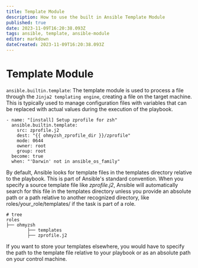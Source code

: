 ```yaml
---
title: Template Module
description: How to use the built in Ansible Template Module
published: true
date: 2023-11-09T16:20:38.093Z
tags: ansible, template, ansible-module
editor: markdown
dateCreated: 2023-11-09T16:20:38.093Z
---
```


# Template Module

`ansible.builtin.template`: The template module is used to process a file through the `Jinja2 templating engine`, creating a file on the target machine. This is typically used to manage configuration files with variables that can be replaced with actual values during the execution of the playbook.

```
- name: "[install] Setup zprofile for zsh"
  ansible.builtin.template:
    src: zprofile.j2
    dest: "{{ ohmyzsh_zprofile_dir }}/zprofile"
    mode: 0644
    owner: root
    group: root
  become: true
  when: "'Darwin' not in ansible_os_family"
```

By default, Ansible looks for template files in the templates directory relative to the playbook. This is part of Ansible's standard convention. When you specify a source template file like *zprofile.j2*, Ansible will automatically search for this file in the templates directory unless you provide an absolute path or a path relative to another recognized directory, like roles/your_role/templates/ if the task is part of a role.

```
# tree
roles
├── ohmyzsh
		├── templates
        ├── zprofile.j2
```

If you want to store your templates elsewhere, you would have to specify the path to the template file relative to your playbook or as an absolute path on your control machine.

